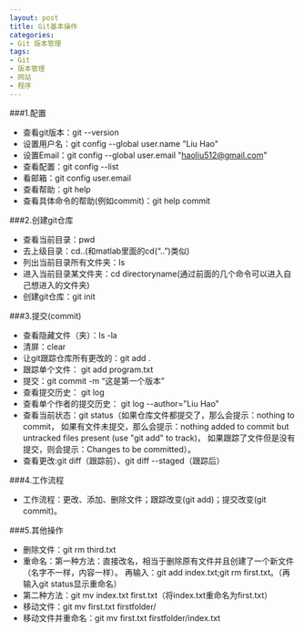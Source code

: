 ```yaml
---
layout: post
title: Git基本操作
categories:
- Git 版本管理
tags:
- Git
- 版本管理
- 网站
- 程序
---
```

###1.配置

* 查看git版本：git --version
* 设置用户名：git config --global user.name "Liu Hao"
* 设置Email：git config --global user.email "haoliu512@gmail.com"
* 查看配置：git config --list
* 看邮箱：git config user.email
* 查看帮助：git help
* 查看具体命令的帮助(例如commit)：git help commit

###2.创建git仓库

* 查看当前目录：pwd
* 去上级目录：cd..(和matlab里面的cd(“..”)类似)
* 列出当前目录所有文件夹：ls
* 进入当前目录某文件夹：cd directoryname(通过前面的几个命令可以进入自己想进入的文件夹)
* 创建git仓库：git init

###3.提交(commit)

* 查看隐藏文件（夹）：ls -la
* 清屏：clear
* 让git跟踪仓库所有更改的：git add .
* 跟踪单个文件： git add program.txt
* 提交：git commit -m “这是第一个版本”
* 查看提交历史： git log
* 查看单个作者的提交历史： git log --author="Liu Hao"
* 查看当前状态：git status（如果仓库文件都提交了，那么会提示：nothing to commit，
如果有文件未提交，那么会提示：nothing added to commit but untracked files present (use "git add" to track)，
如果跟踪了文件但是没有提交，则会提示：Changes to be committed）。
* 查看更改:git diff（跟踪前）、git diff --staged（跟踪后）

###4.工作流程

* 工作流程：更改、添加、删除文件；跟踪改变(git add)；提交改变(git commit)。

###5.其他操作

* 删除文件：git rm third.txt
* 重命名：第一种方法：直接改名，相当于删除原有文件并且创建了一个新文件（名字不一样，内容一样）。
再输入：git add index.txt;git rm first.txt。（再输入git status显示重命名）
* 第二种方法：git mv index.txt first.txt（将index.txt重命名为first.txt）
* 移动文件：git mv first.txt firstfolder/
* 移动文件并重命名：git mv first.txt firstfolder/index.txt
